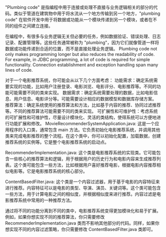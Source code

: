 
"Plumbing code" 是指编程中用于连接或处理不直接与业务逻辑相关的部分的代码。类似于管道在建筑物中用于将水流从一个地方传输到另一个地方，"plumbing code" 在软件开发中用于将数据或功能从一个模块传递到另一个模块，或者在不同的组件之间建立连接。

在编程中，有很多与业务逻辑无关但必要的任务，例如数据验证、错误处理、日志记录、配置管理等。这些任务通常被称为 "plumbing"，因为它们就像管道一样将数据或功能传递到合适的位置，而不是直接处理业务逻辑。
Plumbing code not only makes programming longer but also reduces the readability of code. For example, in JDBC programming, a lot of code is required for simple functionality. Connection establishment and exception handling span many lines of code.

对于一个电影推荐系统，你可能会从以下几个方面考虑：
功能需求：确定系统需要实现的功能，比如用户注册登录、电影浏览、电影评分、电影推荐等。不同的功能可能需要不同的类来实现。
数据需求：确定系统需要处理的数据，比如电影信息、用户信息、电影评分等。可能需要设计相应的数据模型和数据库存储方案。
推荐算法：确定系统使用的推荐算法和方法，比如基于内容的推荐、协同过滤推荐等。不同的推荐算法可能需要不同的类来实现。
可扩展性和可维护性：考虑系统的可扩展性和可维护性，尽量设计模块化、灵活的类结构，使得系统可以方便地进行功能扩展和修改。
MovieRecommenderSystemApplication.java: 这是一个应用程序的入口类，通常包含 main 方法。它负责初始化电影推荐系统，并调用其他类来完成电影推荐的整个流程。在这个类中，你可以初始化配置，加载数据，创建推荐系统的实例等。它是整个电影推荐系统的启动点。

RecommenderImplementation.java: 这个类是电影推荐系统的实现类。它可能包含一些核心的推荐算法和逻辑，用于根据用户的历史行为和电影内容来生成推荐列表。这个类可能包含一些方法，比如根据用户喜好推荐电影，根据电影内容推荐相似电影等。它是电影推荐系统的核心部分。

ContentBasedFilter.java: 这个类是一个内容过滤器，用于基于电影的内容特征来进行推荐。内容特征可以是电影的类型、导演、演员、关键词等。这个类可能包含一些方法，用于计算电影之间的相似度，并根据相似度来进行推荐。内容过滤是电影推荐系统中常用的一种推荐方法。

通过将不同的功能分离到不同的类中，电影推荐系统变得更加模块化和易于扩展。例如，如果你想实现不同的推荐算法，你只需要修改 RecommenderImplementation.java 类而不影响其他部分的代码。同样，如果你想实现不同的内容过滤策略，你只需要修改 ContentBasedFilter.java 类即可。

